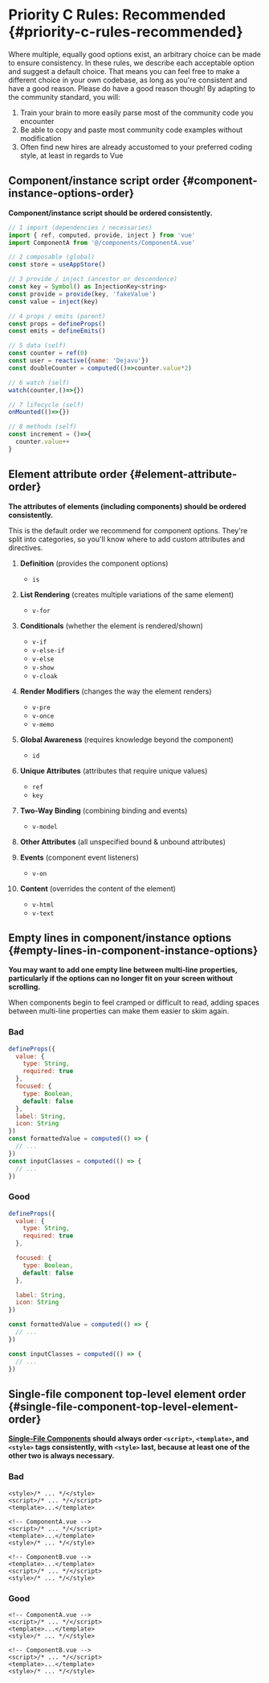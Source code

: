 # Priority C Rules: Recommended {#priority-c-rules-recommended}

Where multiple, equally good options exist, an arbitrary choice can be made to ensure consistency. In these rules, we describe each acceptable option and suggest a default choice. That means you can feel free to make a different choice in your own codebase, as long as you're consistent and have a good reason. Please do have a good reason though! By adapting to the community standard, you will:

1. Train your brain to more easily parse most of the community code you encounter
2. Be able to copy and paste most community code examples without modification
3. Often find new hires are already accustomed to your preferred coding style, at least in regards to Vue

## Component/instance script order {#component-instance-options-order}

**Component/instance script should be ordered consistently.**

```js
// 1 import (dependencies / necessaries)
import { ref, computed, provide, inject } from 'vue'
import ComponentA from '@/components/ComponentA.vue'

// 2 composable (global)
const store = useAppStore()

// 3 provide / inject (ancestor or descendence)
const key = Symbol() as InjectionKey<string>
const provide = provide(key, 'fakeValue')
const value = inject(key)

// 4 props / emits (parent)
const props = defineProps()
const emits = defineEmits()

// 5 data (self)
const counter = ref(0)
const user = reactive({name: 'Dejavu'})
const doubleCounter = computed(()=>counter.value*2)

// 6 watch (self)
watch(counter,()=>{})

// 7 lifecycle (self)
onMounted(()=>{})

// 8 methods (self)
const increment = ()=>{
  counter.value++
}
```

## Element attribute order {#element-attribute-order}

**The attributes of elements (including components) should be ordered consistently.**

This is the default order we recommend for component options. They're split into categories, so you'll know where to add custom attributes and directives.

1. **Definition** (provides the component options)

   - `is`

2. **List Rendering** (creates multiple variations of the same element)

   - `v-for`

3. **Conditionals** (whether the element is rendered/shown)

   - `v-if`
   - `v-else-if`
   - `v-else`
   - `v-show`
   - `v-cloak`

4. **Render Modifiers** (changes the way the element renders)

   - `v-pre`
   - `v-once`
   - `v-memo`

5. **Global Awareness** (requires knowledge beyond the component)

   - `id`

6. **Unique Attributes** (attributes that require unique values)

   - `ref`
   - `key`

7. **Two-Way Binding** (combining binding and events)

   - `v-model`

8. **Other Attributes** (all unspecified bound & unbound attributes)

9. **Events** (component event listeners)

   - `v-on`

10. **Content** (overrides the content of the element)
    - `v-html`
    - `v-text`

## Empty lines in component/instance options {#empty-lines-in-component-instance-options}

**You may want to add one empty line between multi-line properties, particularly if the options can no longer fit on your screen without scrolling.**

When components begin to feel cramped or difficult to read, adding spaces between multi-line properties can make them easier to skim again.

<div class="style-example style-example-bad">
<h3>Bad</h3>

```js
defineProps({
  value: {
    type: String,
    required: true
  },
  focused: {
    type: Boolean,
    default: false
  },
  label: String,
  icon: String
})
const formattedValue = computed(() => {
  // ...
})
const inputClasses = computed(() => {
  // ...
})
```

</div>

<div class="style-example style-example-good">
<h3>Good</h3>

```js
defineProps({
  value: {
    type: String,
    required: true
  },

  focused: {
    type: Boolean,
    default: false
  },

  label: String,
  icon: String
})

const formattedValue = computed(() => {
  // ...
})

const inputClasses = computed(() => {
  // ...
})
```

</div>

## Single-file component top-level element order {#single-file-component-top-level-element-order}

**[Single-File Components](/guide/scaling-up/sfc) should always order `<script>`, `<template>`, and `<style>` tags consistently, with `<style>` last, because at least one of the other two is always necessary.**

<div class="style-example style-example-bad">
<h3>Bad</h3>

```vue-html
<style>/* ... */</style>
<script>/* ... */</script>
<template>...</template>
```

```vue-html
<!-- ComponentA.vue -->
<script>/* ... */</script>
<template>...</template>
<style>/* ... */</style>

<!-- ComponentB.vue -->
<template>...</template>
<script>/* ... */</script>
<style>/* ... */</style>
```

</div>

<div class="style-example style-example-good">
<h3>Good</h3>

```vue-html
<!-- ComponentA.vue -->
<script>/* ... */</script>
<template>...</template>
<style>/* ... */</style>

<!-- ComponentB.vue -->
<script>/* ... */</script>
<template>...</template>
<style>/* ... */</style>
```

</div>
